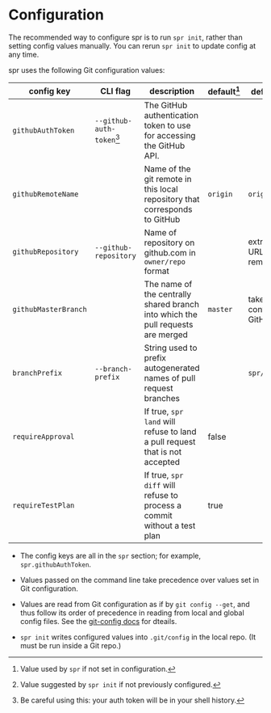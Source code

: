 # Configuration

The recommended way to configure spr is to run `spr init`, rather than setting config values manually. You can rerun `spr init` to update config at any time.

spr uses the following Git configuration values:

| config key           | CLI flag                          | description                                                                         | default[^default] | default in `spr init`[^initdefault]           |
| -------------------- | --------------------------------- | ----------------------------------------------------------------------------------- | ----------------- | --------------------------------------------- |
| `githubAuthToken`    | `--github-auth-token`[^cli-token] | The GitHub authentication token to use for accessing the GitHub API. |
| `githubRemoteName`   |                                   | Name of the git remote in this local repository that corresponds to GitHub          | `origin`          | `origin`                                      |
| `githubRepository`   | `--github-repository`             | Name of repository on github.com in `owner/repo` format                             |                   | extracted from the URL of the GitHub remote   |
| `githubMasterBranch` |                                   | The name of the centrally shared branch into which the pull requests are merged     | `master`          | taken from repository configuration on GitHub |
| `branchPrefix`       | `--branch-prefix`                 | String used to prefix autogenerated names of pull request branches                  |                   | `spr/GITHUB_USERNAME/`                        |
| `requireApproval`    |                                   | If true, `spr land` will refuse to land a pull request that is not accepted         | false             |
| `requireTestPlan`    |                                   | If true, `spr diff` will refuse to process a commit without a test plan             | true              |


- The config keys are all in the `spr` section; for example, `spr.githubAuthToken`.

- Values passed on the command line take precedence over values set in Git configuration.

- Values are read from Git configuration as if by `git config --get`, and thus follow its order of precedence in reading from local and global config files. See the [git-config docs](https://git-scm.com/docs/git-config) for dteails.

- `spr init` writes configured values into `.git/config` in the local repo. (It must be run inside a Git repo.)

[^default]: Value used by `spr` if not set in configuration.

[^initdefault]: Value suggested by `spr init` if not previously configured.

[^cli-token]: Be careful using this: your auth token will be in your shell history.
